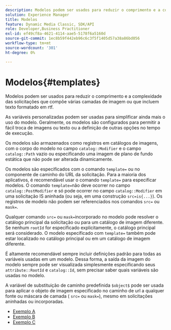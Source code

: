 ```yaml
---
description: Modelos podem ser usados para reduzir o comprimento e a complexidade das solicitações que compõe várias camadas de imagem ou que incluem texto formatado em rtf.
solution: Experience Manager
title: Modelos
feature: Dynamic Media Classic, SDK/API
role: Developer,Business Practitioner
exl-id: ef49cf8a-4621-4114-aae5-5178f6a5160d
source-git-commit: 1ec8b59f442eb96c6c3f5f1405d57a38a86bd056
workflow-type: tm+mt
source-wordcount: '301'
ht-degree: 0%

---
```


# Modelos{#templates}

Modelos podem ser usados para reduzir o comprimento e a complexidade das solicitações que compõe várias camadas de imagem ou que incluem texto formatado em rtf.

As variáveis personalizadas podem ser usadas para simplificar ainda mais o uso do modelo. Geralmente, os modelos são configurados para permitir a fácil troca de imagens ou texto ou a definição de outras opções no tempo de execução.

Os modelos são armazenados como registros em catálogos de imagens, com o corpo do modelo no campo `catalog::Modifier` e o campo `catalog::Path` vazio ou especificando uma imagem de plano de fundo estática que não pode ser alterada dinamicamente.

Os modelos são especificados com o comando `template=` ou no componente de caminho do URL da solicitação. Para a maioria dos aplicativos, é recomendável usar o comando `template=` para especificar modelos. O comando `template=`não deve ocorrer no campo `catalog::PostModifier` e só pode ocorrer no campo `catalog::Modifier` em uma solicitação IS aninhada (ou seja, em uma construção `src=is{...}`). Os registros de modelo não podem ser referenciados nos comandos `src=` ou `mask=`.

Qualquer comando `src=` ou `mask=`incorporado no modelo pode resolver o catálogo principal da solicitação ou para um catálogo de imagem diferente. Se nenhum `rootId` for especificado explicitamente, o catálogo principal será considerado. O modelo especificado com `template=` também pode estar localizado no catálogo principal ou em um catálogo de imagem diferente.

É altamente recomendável sempre incluir definições padrão para todas as variáveis usadas em um modelo. Dessa forma, a saída da imagem do modelo sempre pode ser visualizada simplesmente especificando seus `attribute::RootId` e `catalog::Id`, sem precisar saber quais variáveis são usadas no modelo.

A variável de substituição de caminho predefinida `$object$` pode ser usada para aplicar o objeto de imagem especificado no caminho de url a qualquer fonte ou máscara de camada ( `src=` ou `mask=`), mesmo em solicitações aninhadas ou incorporadas.

* [Exemplo A](r-example-a.md)
* [Exemplo B](r-example-b.md)
* [Exemplo C](r-example-c.md)
